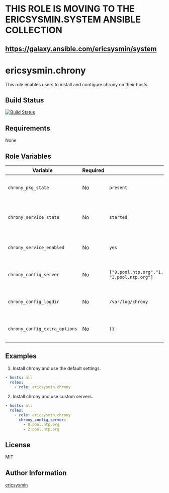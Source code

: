 # THIS ROLE IS MOVING TO THE ERICSYSMIN.SYSTEM ANSIBLE COLLECTION

## <https://galaxy.ansible.com/ericsysmin/system>

# ericsysmin.chrony

This role enables users to install and configure chrony on their hosts.

## Build Status

[![Build Status](https://travis-ci.com/ericsysmin/ansible-role-chrony.svg?branch=master)](https://travis-ci.com/ericsysmin/ansible-role-chrony)

## Requirements

None

## Role Variables

| Variable                      | Required | Default                                                                  | Comments                                        |
| ----------------------------- | -------- | ------------------------------------------------------------------------ | ----------------------------------------------- |
| `chrony_pkg_state`            | No       | `present`                                                                | Set pkg `enabled`, `disabled`, `latest`         |
| `chrony_service_state`        | No       | `started`                                                                | Set service state, started, enabled or disabled |
| `chrony_service_enabled`      | No       | `yes`                                                                    | A list of NTP servers to use.                   |
| `chrony_config_server`        | No       | `["0.pool.ntp.org","1.pool.ntp.org","2.pool.ntp.org", "3.pool.ntp.org"]` | A list of NTP servers to use.                   |
| `chrony_config_logdir`        | No       | `/var/log/chrony`                                                        | A list of NTP servers to use.                   |
| `chrony_config_extra_options` | No       | `{}`                                                                     | A dict of extra config options.                 |

## Examples

1) Install chrony and use the default settings.

```yaml
- hosts: all
  roles:
    - role: ericsysmin.chrony
```

2) Install chrony and use custom servers.

```yaml
- hosts: all
  roles:
    - role: ericsysmin.chrony
      chrony_config_server:
        - 0.pool.ntp.org
        - 2.pool.ntp.org
```

## License

MIT

## Author Information

[ericsysmin](https://ericsysmin.com)
